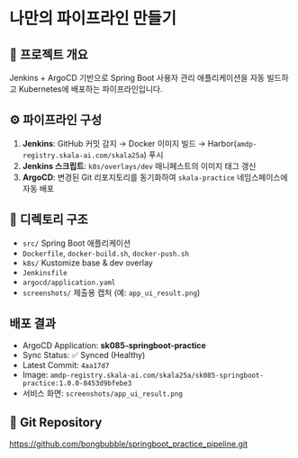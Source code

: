 # 나만의 파이프라인 만들기

## 📌 프로젝트 개요
Jenkins + ArgoCD 기반으로 Spring Boot 사용자 관리 애플리케이션을 자동 빌드하고 Kubernetes에 배포하는 파이프라인입니다.

## ⚙️ 파이프라인 구성
1. **Jenkins**: GitHub 커밋 감지 → Docker 이미지 빌드 → Harbor(`amdp-registry.skala-ai.com/skala25a`) 푸시
2. **Jenkins 스크립트**: `k8s/overlays/dev` 매니페스트의 이미지 태그 갱신
3. **ArgoCD**: 변경된 Git 리포지토리를 동기화하여 `skala-practice` 네임스페이스에 자동 배포

## 📂 디렉토리 구조
- `src/` Spring Boot 애플리케이션
- `Dockerfile`, `docker-build.sh`, `docker-push.sh`
- `k8s/` Kustomize base & dev overlay
- `Jenkinsfile`
- `argocd/application.yaml`
- `screenshots/` 제출용 캡처 (예: `app_ui_result.png`)

## 배포 결과
- ArgoCD Application: **sk085-springboot-practice**
- Sync Status: ✅ Synced (Healthy)
- Latest Commit: `4aa17d7`
- Image: `amdp-registry.skala-ai.com/skala25a/sk085-springboot-practice:1.0.0-8453d9bfebe3`
- 서비스 화면: `screenshots/app_ui_result.png`

## 🔗 Git Repository
https://github.com/bongbubble/springboot_practice_pipeline.git
